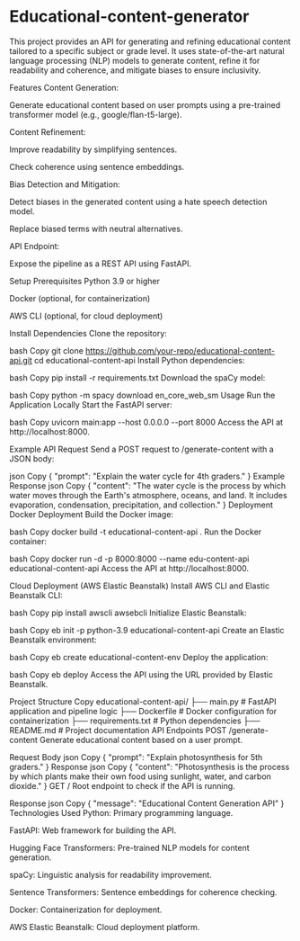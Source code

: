 # Educational-content-generator
This project provides an API for generating and refining educational content tailored to a specific subject or grade level. It uses state-of-the-art natural language processing (NLP) models to generate content, refine it for readability and coherence, and mitigate biases to ensure inclusivity.

Features
Content Generation:

Generate educational content based on user prompts using a pre-trained transformer model (e.g., google/flan-t5-large).

Content Refinement:

Improve readability by simplifying sentences.

Check coherence using sentence embeddings.

Bias Detection and Mitigation:

Detect biases in the generated content using a hate speech detection model.

Replace biased terms with neutral alternatives.

API Endpoint:

Expose the pipeline as a REST API using FastAPI.

Setup
Prerequisites
Python 3.9 or higher

Docker (optional, for containerization)

AWS CLI (optional, for cloud deployment)

Install Dependencies
Clone the repository:

bash
Copy
git clone https://github.com/your-repo/educational-content-api.git
cd educational-content-api
Install Python dependencies:

bash
Copy
pip install -r requirements.txt
Download the spaCy model:

bash
Copy
python -m spacy download en_core_web_sm
Usage
Run the Application Locally
Start the FastAPI server:

bash
Copy
uvicorn main:app --host 0.0.0.0 --port 8000
Access the API at http://localhost:8000.

Example API Request
Send a POST request to /generate-content with a JSON body:

json
Copy
{
  "prompt": "Explain the water cycle for 4th graders."
}
Example Response
json
Copy
{
  "content": "The water cycle is the process by which water moves through the Earth's atmosphere, oceans, and land. It includes evaporation, condensation, precipitation, and collection."
}
Deployment
Docker Deployment
Build the Docker image:

bash
Copy
docker build -t educational-content-api .
Run the Docker container:

bash
Copy
docker run -d -p 8000:8000 --name edu-content-api educational-content-api
Access the API at http://localhost:8000.

Cloud Deployment (AWS Elastic Beanstalk)
Install AWS CLI and Elastic Beanstalk CLI:

bash
Copy
pip install awscli awsebcli
Initialize Elastic Beanstalk:

bash
Copy
eb init -p python-3.9 educational-content-api
Create an Elastic Beanstalk environment:

bash
Copy
eb create educational-content-env
Deploy the application:

bash
Copy
eb deploy
Access the API using the URL provided by Elastic Beanstalk.

Project Structure
Copy
educational-content-api/
├── main.py                # FastAPI application and pipeline logic
├── Dockerfile             # Docker configuration for containerization
├── requirements.txt       # Python dependencies
├── README.md              # Project documentation
API Endpoints
POST /generate-content
Generate educational content based on a user prompt.

Request Body
json
Copy
{
  "prompt": "Explain photosynthesis for 5th graders."
}
Response
json
Copy
{
  "content": "Photosynthesis is the process by which plants make their own food using sunlight, water, and carbon dioxide."
}
GET /
Root endpoint to check if the API is running.

Response
json
Copy
{
  "message": "Educational Content Generation API"
}
Technologies Used
Python: Primary programming language.

FastAPI: Web framework for building the API.

Hugging Face Transformers: Pre-trained NLP models for content generation.

spaCy: Linguistic analysis for readability improvement.

Sentence Transformers: Sentence embeddings for coherence checking.

Docker: Containerization for deployment.

AWS Elastic Beanstalk: Cloud deployment platform.
